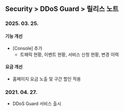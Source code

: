 ## Security > DDoS Guard > 릴리스 노트

### 2025. 03. 25.

#### 기능 개선
* [Console] 추가
  * 트패릭 현황, 이벤트 현황, 서비스 신청 현황, 변경 이력

#### 요금 개선
* 홈페이지 요금 노출 및 구간 할인 적용

### 2021. 04. 27.
* DDoS Guard 서비스 출시

